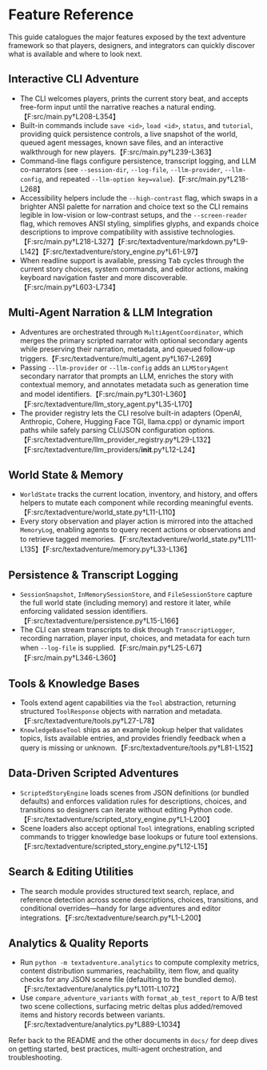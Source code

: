 # Feature Reference

This guide catalogues the major features exposed by the text adventure
framework so that players, designers, and integrators can quickly discover what
is available and where to look next.

## Interactive CLI Adventure

- The CLI welcomes players, prints the current story beat, and accepts free-form
  input until the narrative reaches a natural ending.【F:src/main.py†L208-L354】
- Built-in commands include `save <id>`, `load <id>`, `status`, and `tutorial`,
  providing quick persistence controls, a live snapshot of the world, queued
  agent messages, known save files, and an interactive walkthrough for new
  players.【F:src/main.py†L239-L363】
- Command-line flags configure persistence, transcript logging, and LLM
  co-narrators (see `--session-dir`, `--log-file`, `--llm-provider`,
  `--llm-config`, and repeated `--llm-option key=value`).【F:src/main.py†L218-L268】
- Accessibility helpers include the `--high-contrast` flag, which swaps in a
  brighter ANSI palette for narration and choice text so the CLI remains legible
  in low-vision or low-contrast setups, and the `--screen-reader` flag, which
  removes ANSI styling, simplifies glyphs, and expands choice descriptions to
  improve compatibility with assistive technologies.【F:src/main.py†L218-L327】【F:src/textadventure/markdown.py†L9-L142】【F:src/textadventure/story_engine.py†L61-L97】
- When readline support is available, pressing <kbd>Tab</kbd> cycles through the
  current story choices, system commands, and editor actions, making keyboard
  navigation faster and more discoverable.【F:src/main.py†L603-L734】

## Multi-Agent Narration & LLM Integration

- Adventures are orchestrated through `MultiAgentCoordinator`, which merges the
  primary scripted narrator with optional secondary agents while preserving
  their narration, metadata, and queued follow-up triggers.【F:src/textadventure/multi_agent.py†L167-L269】
- Passing `--llm-provider` or `--llm-config` adds an `LLMStoryAgent` secondary
  narrator that prompts an LLM, enriches the story with contextual memory, and
  annotates metadata such as generation time and model identifiers.【F:src/main.py†L301-L360】【F:src/textadventure/llm_story_agent.py†L35-L170】
- The provider registry lets the CLI resolve built-in adapters (OpenAI,
  Anthropic, Cohere, Hugging Face TGI, llama.cpp) or dynamic import paths while
  safely parsing CLI/JSON configuration options.【F:src/textadventure/llm_provider_registry.py†L29-L132】【F:src/textadventure/llm_providers/__init__.py†L12-L24】

## World State & Memory

- `WorldState` tracks the current location, inventory, and history, and offers
  helpers to mutate each component while recording meaningful events.【F:src/textadventure/world_state.py†L11-L110】
- Every story observation and player action is mirrored into the attached
  `MemoryLog`, enabling agents to query recent actions or observations and to
  retrieve tagged memories.【F:src/textadventure/world_state.py†L111-L135】【F:src/textadventure/memory.py†L33-L136】

## Persistence & Transcript Logging

- `SessionSnapshot`, `InMemorySessionStore`, and `FileSessionStore` capture the
  full world state (including memory) and restore it later, while enforcing
  validated session identifiers.【F:src/textadventure/persistence.py†L15-L166】
- The CLI can stream transcripts to disk through `TranscriptLogger`, recording
  narration, player input, choices, and metadata for each turn when
  `--log-file` is supplied.【F:src/main.py†L25-L67】【F:src/main.py†L346-L360】

## Tools & Knowledge Bases

- Tools extend agent capabilities via the `Tool` abstraction, returning
  structured `ToolResponse` objects with narration and metadata.【F:src/textadventure/tools.py†L27-L78】
- `KnowledgeBaseTool` ships as an example lookup helper that validates topics,
  lists available entries, and provides friendly feedback when a query is
  missing or unknown.【F:src/textadventure/tools.py†L81-L152】

## Data-Driven Scripted Adventures

- `ScriptedStoryEngine` loads scenes from JSON definitions (or bundled defaults)
  and enforces validation rules for descriptions, choices, and transitions so
  designers can iterate without editing Python code.【F:src/textadventure/scripted_story_engine.py†L1-L200】
- Scene loaders also accept optional `Tool` integrations, enabling scripted
  commands to trigger knowledge base lookups or future tool extensions.【F:src/textadventure/scripted_story_engine.py†L12-L15】

## Search & Editing Utilities

- The search module provides structured text search, replace, and reference
  detection across scene descriptions, choices, transitions, and conditional
  overrides—handy for large adventures and editor integrations.【F:src/textadventure/search.py†L1-L200】

## Analytics & Quality Reports

- Run `python -m textadventure.analytics` to compute complexity metrics,
  content distribution summaries, reachability, item flow, and quality checks
  for any JSON scene file (defaulting to the bundled demo).【F:src/textadventure/analytics.py†L1011-L1072】
- Use `compare_adventure_variants` with `format_ab_test_report` to A/B test two
  scene collections, surfacing metric deltas plus added/removed items and
  history records between variants.【F:src/textadventure/analytics.py†L889-L1034】

Refer back to the README and the other documents in `docs/` for deep dives on
getting started, best practices, multi-agent orchestration, and troubleshooting.
